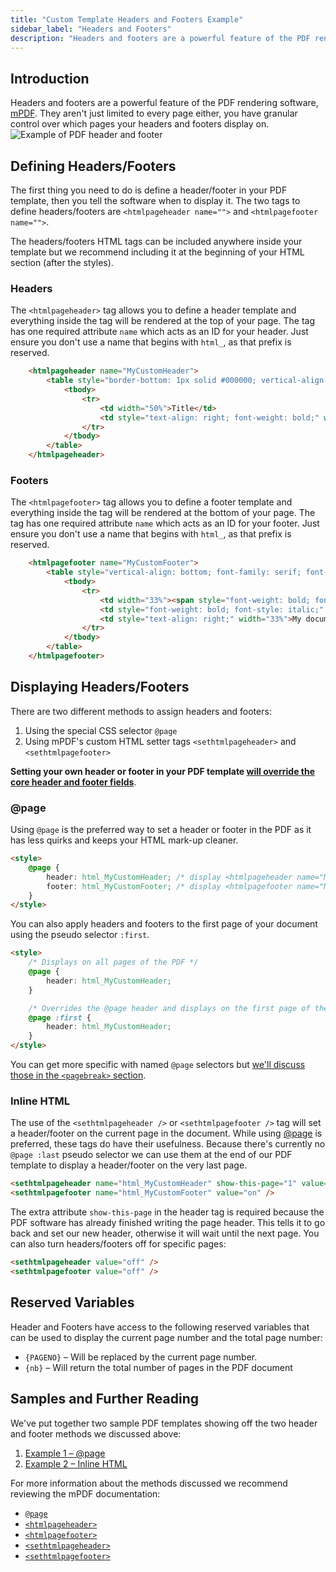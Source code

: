 ```yaml
---
title: "Custom Template Headers and Footers Example"
sidebar_label: "Headers and Footers"
description: "Headers and footers are a powerful feature of the PDF rendering software, mPDF. We'll show you how to configure and enable them."
---
```


## Introduction 

Headers and footers are a powerful feature of the PDF rendering software, [mPDF](http://mpdf.github.io/). They aren't just limited to every page either, you have granular control over which pages your headers and footers display on.
![Example of PDF header and footer](https://resources.gravitypdf.com/uploads/2015/11/header-footer-support.png)

## Defining Headers/Footers 

The first thing you need to do is define a header/footer in your PDF template, then you tell the software when to display it. The two tags to define headers/footers are `<htmlpageheader name="">` and `<htmlpagefooter name="">`.

The headers/footers HTML tags can be included anywhere inside your template but we recommend including it at the beginning of your HTML section (after the styles).

### Headers 

The `<htmlpageheader>` tag allows you to define a header template and everything inside the tag will be rendered at the top of your page. The tag has one required attribute `name` which acts as an ID for your header. Just ensure you don't use a name that begins with `html_`, as that prefix is reserved.

```html
    <htmlpageheader name="MyCustomHeader">
        <table style="border-bottom: 1px solid #000000; vertical-align: bottom; font-family: serif; font-size: 9pt; color: #000088;" width="100%">
            <tbody>
                <tr>
                    <td width="50%">Title</td>
                    <td style="text-align: right; font-weight: bold;" width="50%">Logo</td>
                </tr>
            </tbody>
        </table>
    </htmlpageheader>
```

### Footers 

The `<htmlpagefooter>` tag allows you to define a footer template and everything inside the tag will be rendered at the bottom of your page. The tag has one required attribute `name` which acts as an ID for your footer. Just ensure you don't use a name that begins with `html_`, as that prefix is reserved.

```html
    <htmlpagefooter name="MyCustomFooter">
        <table style="vertical-align: bottom; font-family: serif; font-size: 8pt; color: #000000; font-weight: bold; font-style: italic;" width="100%">
            <tbody>
                <tr>
                    <td width="33%"><span style="font-weight: bold; font-style: italic;">Copyright 2016</span></td>
                    <td style="font-weight: bold; font-style: italic;" align="center" width="33%">{PAGENO}/{nbpg}</td>
                    <td style="text-align: right;" width="33%">My document</td>
                </tr>
            </tbody>
        </table>
    </htmlpagefooter>
```

## Displaying Headers/Footers 

There are two different methods to assign headers and footers:

1.  Using the special CSS selector `@page`
2.  Using mPDF's custom HTML setter tags `<sethtmlpageheader>` and `<sethtmlpagefooter>`

**Setting your own header or footer in your PDF template [will override the core header and footer fields](../template-configuration-and-image.md#template-configuration)**.

### @page 

Using `@page` is the preferred way to set a header or footer in the PDF as it has less quirks and keeps your HTML mark-up cleaner.

```html
<style>
    @page {
        header: html_MyCustomHeader; /* display <htmlpageheader name="MyCustomHeader"> on all pages */
        footer: html_MyCustomFooter; /* display <htmlpagefooter name="MyCustomFooter"> on all pages */
    }
</style>
```

You can also apply headers and footers to the first page of your document using the pseudo selector `:first`.

```html
<style>
    /* Displays on all pages of the PDF */
    @page {
        header: html_MyCustomHeader; 
    }

    /* Overrides the @page header and displays on the first page of the PDF */
    @page :first {
        header: html_MyCustomHeader; 
    }
</style>
```

You can get more specific with named `@page` selectors but [we'll discuss those in the `<pagebreak>` section](pagebreaks.md).

### Inline HTML 

The use of the `<sethtmlpageheader />` or `<sethtmlpagefooter />` tag will set a header/footer on the current page in the document. While using [@page](#page) is preferred, these tags do have their usefulness. Because there's currently no `@page :last` pseudo selector we can use them at the end of our PDF template to display a header/footer on the very last page.

```html
<sethtmlpageheader name="html_MyCustomHeader" show-this-page="1" value="on" />
<sethtmlpagefooter name="html_MyCustomFooter" value="on" />
```

The extra attribute `show-this-page` in the header tag is required because the PDF software has already finished writing the page header. This tells it to go back and set our new header, otherwise it will wait until the next page. You can also turn headers/footers off for specific pages:

```html
<sethtmlpageheader value="off" />
<sethtmlpagefooter value="off" />
```

## Reserved Variables 

Header and Footers have access to the following reserved variables that can be used to display the current page number and the total page number:

-   `{PAGENO}` – Will be replaced by the current page number.
-   `{nb}` – Will return the total number of pages in the PDF document

## Samples and Further Reading 

We've put together two sample PDF templates showing off the two header and footer methods we discussed above:

1.  [Example 1 – @page](https://gist.github.com/jakejackson1/7d62b713e51f8e956a91)
2.  [Example 2 – Inline HTML](https://gist.github.com/jakejackson1/af2f81d4c3e61bb2da01)

For more information about the methods discussed we recommend reviewing the mPDF documentation:

-   [`@page`](http://mpdf.github.io/paging/using-page.html)
-   [`<htmlpageheader>`](http://mpdf.github.io/reference/html-control-tags/htmlpageheader.html)
-   [`<htmlpagefooter>`](http://mpdf.github.io/reference/html-control-tags/htmlpagefooter.html)
-   [`<sethtmlpageheader>`](http://mpdf.github.io/reference/html-control-tags/sethtmlpageheader.html)
-   [`<sethtmlpagefooter>`](http://mpdf.github.io/reference/html-control-tags/sethtmlpagefooter.html)
